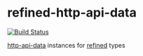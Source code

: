 # refined-http-api-data

[![Build Status](https://travis-ci.org/brandonhamilton/refined-http-api-data.svg?branch=master)](https://travis-ci.org/brandonhamilton/refined-http-api-data)

[http-api-data](https://hackage.haskell.org/package/http-api-data) instances for [refined](http://hackage.haskell.org/package/refined) types
